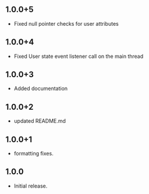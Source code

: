 ## 1.0.0+5

* Fixed null pointer checks for user attributes

## 1.0.0+4

* Fixed User state event listener call on the main thread

## 1.0.0+3

* Added documentation

## 1.0.0+2

* updated README.md

## 1.0.0+1

* formatting fixes.


## 1.0.0

* Initial release.